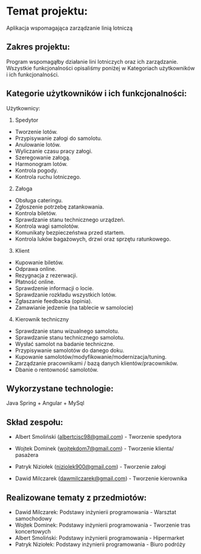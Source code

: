 # Temat projektu:

Aplikacja wspomagająca zarządzanie linią lotniczą

## Zakres projektu:

Program wspomagąłby działanie lini lotniczych oraz ich zarządzanie. Wszystkie funkcjonalności opisaliśmy poniżej w Kategoriach użytkowników i ich funkcjonalności.


## Kategorie użytkowników i ich funkcjonalności:

Użytkownicy:
1. Spedytor
  - Tworzenie lotów.
  - Przypisywanie załogi do samolotu.
  - Anulowanie lotów.
  - Wyliczanie czasu pracy załogi.
  - Szeregowanie załogą.
  - Harmonogram lotów.
  - Kontrola pogody.
  - Kontrola ruchu lotniczego.

2. Załoga
  - Obsługa cateringu.
  - Zgłoszenie potrzebę zatankowania.
  - Kontrola biletów.
  - Sprawdzanie stanu technicznego urządzeń.
  - Kontrola wagi samolotów.
  - Komunikaty bezpieczeństwa przed startem.
  - Kontrola luków bagażowych, drzwi oraz sprzętu ratunkowego.
 
3. Klient
  - Kupowanie biletów.
  - Odprawa online.
  - Rezygnacja z rezerwacji.
  - Płatność online.
  - Sprawdzenie informacji o locie.
  - Sprawdzanie rozkładu wszystkich lotów.
  - Zgłaszanie feedbacka (opinia).
  - Zamawianie jedzenie (na tablecie w samolocie)

4. Kierownik techniczny
  - Sprawdzanie stanu wizualnego samolotu.
  - Sprawdzanie stanu technicznego samolotu.
  - Wysłać samolot na badanie techniczne.
  - Przypisywanie samolotów do danego doku.
  - Kupowanie samolotów/modyfikowanie/modernizacja/tuning.
  - Zarządzanie pracownikami / bazą danych klientów/pracowników.
  - Dbanie o rentowność samolotów.



## Wykorzystane technologie:

Java Spring + Angular + MySql

## Skład zespołu:

- Albert Smoliński (albertcisc98@gmail.com) - Tworzenie spedytora

- Wojtek Dominek (wojtekdom7@gmail.com) - Tworzenie klienta/ pasażera

- Patryk Niziołek (niziolek900@gmail.com) - Tworzenie załogi

- Dawid Milczarek (dawmilczarek@gmail.com) - Tworzenie kierownika

## Realizowane tematy z przedmiotów:
- Dawid Milczarek: Podstawy inżynierii programowania - Warsztat samochodowy
- Wojtek Dominek: Podstawy inżynierii programowania - Tworzenie tras koncertowych
- Albert Smoliński: Podstawy inżynierii programowania - Hipermarket
- Patryk Niziołek: Podstawy inżynierii programowania - Biuro podróży
